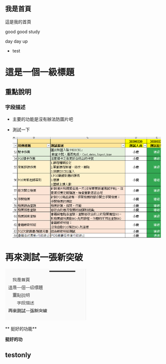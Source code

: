 ## 我是首頁

這是我的首頁

good good study 

day day up



* test 

# 這是一個一級標題

## 重點說明

### 字段描述

* 主要的功能是沒有辦法防圖片吧

* 測試一下

  <img src="image-20200310200750665.png" alt="image-20200310200750665" />



# 再來測試一張新突破

![image-20200310201446155](readme.assets/image-20200310201446155.png)

** 挺好的功能**

**挺好的功**

## testonly

